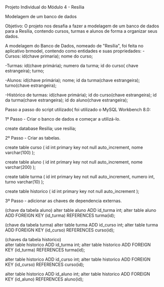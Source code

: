 Projeto Individual do Módulo 4 - Resília

Modelagem de um banco de dados

Objetivo:
O projeto nos desafia a fazer a modelagem de um banco de dados para a Resília, contendo cursos, turmas e alunos de forma a organizar seus dados.

A modelagem do Banco de Dados, nomeado de "Resília", foi feita no aplicativo brmodel, contendo como entidades e suas propriedades:
-Cursos:
id(chave primaria);
nome do curso;

-Turmas: 
id(chave primária);
numero da turma;
id do curso( chave estrangeira);
turno;

-Alunos:
id(chave primária);
nome;
id da turma(chave estrangeira);
turno(chave estrangeira);

-Histórico de turmas:
id(chave primária);
id do curso(chave estrangeira);
id da turma(chave estrangeira);
id do aluno(chave estrangeira);


Passo a passo do script utilizado( foi utilizado o MySQL Workbench 8.0:

1º Passo - Criar o banco de dados e começar a utilizá-lo.

create database Resilia;
use resilia;

2º Passo - Criar as tabelas.

create table curso (
	id int primary key not null auto_increment,
  nome varchar(100)
);

create table aluno (
	id int primary key not null auto_increment,
	nome varchar(200)
);

create table turma (
	id int primary key not null auto_increment,
    numero int,
    turno varchar(10)
);

create table historico (
	id int primary key not null auto_increment
);

3º Passo - adicionar as chaves de dependencia externas.

(chave da tabela aluno)
alter table aluno
ADD id_turma int;
alter table aluno
ADD FOREIGN KEY (id_turma) REFERENCES turma(id);
    
(chave da tabela turma)
alter table turma
ADD id_curso int;
alter table turma
ADD FOREIGN KEY (id_curso) REFERENCES curso(id);

(chaves da tabela historico)    
alter table historico
ADD id_turma int;
alter table historico
ADD FOREIGN KEY (id_turma) REFERENCES turma(id);

alter table historico
ADD id_curso int;
alter table historico
ADD FOREIGN KEY (id_curso) REFERENCES curso(id);

alter table historico
ADD id_aluno int;
alter table historico
ADD FOREIGN KEY (id_aluno) REFERENCES aluno(id);

